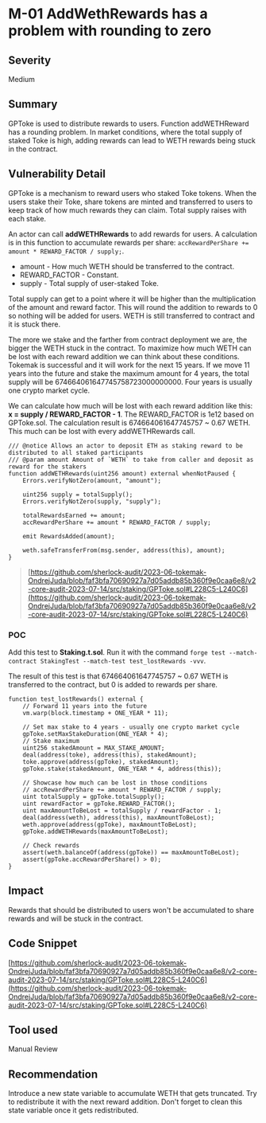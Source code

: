 # M-01 AddWethRewards has a problem with rounding to zero

## Severity

Medium

## Summary

GPToke is used to distribute rewards to users. Function addWETHReward has a rounding problem. In market conditions, where the total supply of staked Toke is high, adding rewards can lead to WETH rewards being stuck in the contract.

## Vulnerability Detail

GPToke is a mechanism to reward users who staked Toke tokens. When the users stake their Toke, share tokens are minted and transferred to users to keep track of how much rewards they can claim. Total supply raises with each stake.

An actor can call **addWETHRewards** to add rewards for users. A calculation is in this function to accumulate rewards per share: ```accRewardPerShare += amount * REWARD_FACTOR / supply;```.

- amount - How much WETH should be transferred to the contract.
- REWARD_FACTOR - Constant.
- supply - Total supply of user-staked Toke.

Total supply can get to a point where it will be higher than the multiplication of the amount and reward factor. This will round the addition to rewards to 0 so nothing will be added for users. WETH is still transferred to contract and it is stuck there.

The more we stake and the farther from contract deployment we are, the bigger the WETH stuck in the contract. To maximize how much WETH can be lost with each reward addition we can think about these conditions. Tokemak is successful and it will work for the next 15 years. If we move 11 years into the future and stake the maximum amount for 4 years, the total supply will be 674664061647745758723000000000. Four years is usually one crypto market cycle.

We can calculate how much will be lost with each reward addition like this: **x = supply / REWARD_FACTOR - 1**. The REWARD_FACTOR is 1e12 based on GPToke.sol. The calculation result is 674664061647745757 ~ 0.67 WETH. This much can be lost with every addWETHRewards call.

```solidity
/// @notice Allows an actor to deposit ETH as staking reward to be distributed to all staked participants
/// @param amount Amount of `WETH` to take from caller and deposit as reward for the stakers
function addWETHRewards(uint256 amount) external whenNotPaused {
    Errors.verifyNotZero(amount, "amount");

    uint256 supply = totalSupply();
    Errors.verifyNotZero(supply, "supply");

    totalRewardsEarned += amount;
    accRewardPerShare += amount * REWARD_FACTOR / supply;

    emit RewardsAdded(amount);

    weth.safeTransferFrom(msg.sender, address(this), amount);
}
```

> [https://github.com/sherlock-audit/2023-06-tokemak-OndrejJuda/blob/faf3bfa70690927a7d05addb85b360f9e0caa6e8/v2-core-audit-2023-07-14/src/staking/GPToke.sol#L228C5-L240C6](https://github.com/sherlock-audit/2023-06-tokemak-OndrejJuda/blob/faf3bfa70690927a7d05addb85b360f9e0caa6e8/v2-core-audit-2023-07-14/src/staking/GPToke.sol#L228C5-L240C6)

### POC

Add this test to **Staking.t.sol**. Run it with the command ```forge test --match-contract StakingTest --match-test test_lostRewards -vvv```.

The result of this test is that 674664061647745757 ~ 0.67 WETH is transferred to the contract, but 0 is added to rewards per share.

```solidity
function test_lostRewards() external {
    // Forward 11 years into the future
    vm.warp(block.timestamp + ONE_YEAR * 11);

    // Set max stake to 4 years - usually one crypto market cycle
    gpToke.setMaxStakeDuration(ONE_YEAR * 4);
    // Stake maximum
    uint256 stakedAmount = MAX_STAKE_AMOUNT;
    deal(address(toke), address(this), stakedAmount);
    toke.approve(address(gpToke), stakedAmount);
    gpToke.stake(stakedAmount, ONE_YEAR * 4, address(this));

    // Showcase how much can be lost in those conditions
    // accRewardPerShare += amount * REWARD_FACTOR / supply;
    uint totalSupply = gpToke.totalSupply();
    uint rewardFactor = gpToke.REWARD_FACTOR();
    uint maxAmountToBeLost = totalSupply / rewardFactor - 1;
    deal(address(weth), address(this), maxAmountToBeLost);
    weth.approve(address(gpToke), maxAmountToBeLost);
    gpToke.addWETHRewards(maxAmountToBeLost);

    // Check rewards
    assert(weth.balanceOf(address(gpToke)) == maxAmountToBeLost);
    assert(gpToke.accRewardPerShare() > 0);
}
```

## Impact

Rewards that should be distributed to users won't be accumulated to share rewards and will be stuck in the contract.

## Code Snippet

[https://github.com/sherlock-audit/2023-06-tokemak-OndrejJuda/blob/faf3bfa70690927a7d05addb85b360f9e0caa6e8/v2-core-audit-2023-07-14/src/staking/GPToke.sol#L228C5-L240C6](https://github.com/sherlock-audit/2023-06-tokemak-OndrejJuda/blob/faf3bfa70690927a7d05addb85b360f9e0caa6e8/v2-core-audit-2023-07-14/src/staking/GPToke.sol#L228C5-L240C6)

## Tool used

Manual Review

## Recommendation

Introduce a new state variable to accumulate WETH that gets truncated. Try to redistribute it with the next reward addition. Don't forget to clean this state variable once it gets redistributed.
